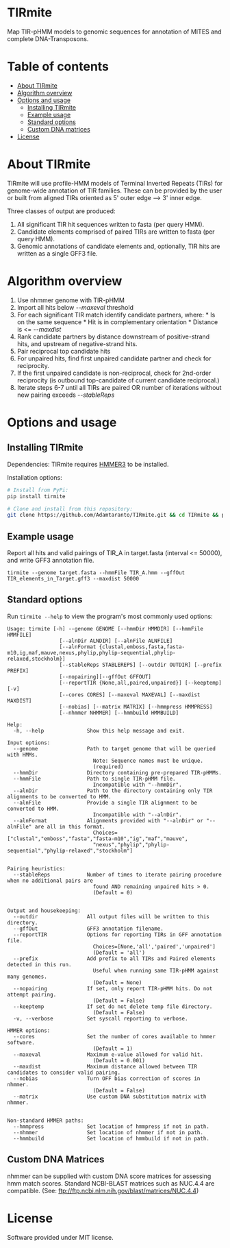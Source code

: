 # TIRmite

Map TIR-pHMM models to genomic sequences for annotation of MITES and complete 
DNA-Transposons.  

# Table of contents

* [About TIRmite](#about-tirmite)
* [Algorithm overview](#algorithm-overview)
* [Options and usage](#options-and-usage)
    * [Installing TIRmite](#installing-tirmite)
    * [Example usage](#example-usage)
    * [Standard options](#standard-options)
    * [Custom DNA matrices](#custom-dna-matrices)
* [License](#license)

# About TIRmite

TIRmite will use profile-HMM models of Terminal Inverted Repeats (TIRs) for 
genome-wide annotation of TIR families. These can be provided by the user or
built from aligned TIRs oriented as 5' outer edge --> 3' inner edge.


Three classes of output are produced:
  1. All significant TIR hit sequences written to fasta (per query HMM).
  2. Candidate elements comprised of paired TIRs are written to fasta (per query HMM).
  3. Genomic annotations of candidate elements and, optionally, TIR hits are written as a single GFF3 file.

# Algorithm overview

  1. Use nhmmer genome with TIR-pHMM
  2. Import all hits below *--maxeval* threshold
  3. For each significant TIR match identify candidate partners, where:
    * Is on the same sequence
    * Hit is in complementary orientation
    * Distance is <= *--maxdist*
  4. Rank candidate partners by distance downstream of positive-strand hits, and upstream of negative-strand hits.
  5. Pair reciprocal top candidate hits 
  6. For unpaired hits, find first unpaired candidate partner and check for reciprocity.
  7. If the first unpaired candidate is non-reciprocal, check for 2nd-order reciprocity (is outbound top-candidate of current candidate reciprocal.)
  8. Iterate steps 6-7 until all TIRs are paired OR number of iterations without new pairing exceeds *--stableReps*

# Options and usage

## Installing TIRmite

Dependencies:
TIRmite requires [HMMER3](http://hmmer.org) to be installed.

Installation options:

```bash
# Install from PyPi:
pip install tirmite

# Clone and install from this repository:
git clone https://github.com/Adamtaranto/TIRmite.git && cd TIRmite && pip install -e .
```

## Example usage

Report all hits and valid pairings of TIR_A in target.fasta (interval <= 50000), 
and write GFF3 annotation file.

```
tirmite --genome target.fasta --hmmFile TIR_A.hmm --gffOut TIR_elements_in_Target.gff3 --maxdist 50000
```

## Standard options

Run `tirmite --help` to view the program's most commonly used options:

```
Usage: tirmite [-h] --genome GENOME [--hmmDir HMMDIR] [--hmmFile HMMFILE]
                 [--alnDir ALNDIR] [--alnFile ALNFILE]
                 [--alnFormat {clustal,emboss,fasta,fasta-m10,ig,maf,mauve,nexus,phylip,phylip-sequential,phylip-relaxed,stockholm}]
                 [--stableReps STABLEREPS] [--outdir OUTDIR] [--prefix PREFIX]
                 [--nopairing][--gffOut GFFOUT]
                 [--reportTIR {None,all,paired,unpaired}] [--keeptemp] [-v]
                 [--cores CORES] [--maxeval MAXEVAL] [--maxdist MAXDIST]
                 [--nobias] [--matrix MATRIX] [--hmmpress HMMPRESS]
                 [--nhmmer NHMMER] [--hmmbuild HMMBUILD]

Help:
  -h, --help              Show this help message and exit.

Input options:
  --genome                Path to target genome that will be queried with HMMs.
                            Note: Sequence names must be unique.
                            (required)
  --hmmDir                Directory containing pre-prepared TIR-pHMMs.
  --hmmFile               Path to single TIR-pHMM file. 
                            Incompatible with "--hmmDir".
  --alnDir                Path to the directory containing only TIR alignments to be converted to HMM.
  --alnFile               Provide a single TIR alignment to be converted to HMM. 
                            Incompatible with "--alnDir".
  --alnFormat             Alignments provided with "--alnDir" or "--alnFile" are all in this format.
                            Choices=["clustal","emboss","fasta","fasta-m10","ig","maf","mauve",
                            "nexus","phylip","phylip-sequential","phylip-relaxed","stockholm"]


Pairing heuristics:
  --stableReps            Number of times to iterate pairing procedure when no additional pairs are 
                            found AND remaining unpaired hits > 0.
                            (Default = 0)


Output and housekeeping:
  --outdir                All output files will be written to this directory.
  --gffOut                GFF3 annotation filename.
  --reportTIR             Options for reporting TIRs in GFF annotation file.
                            Choices=[None,'all','paired','unpaired']
                            (Default = 'all')
  --prefix                Add prefix to all TIRs and Paired elements detected in this run. 
                            Useful when running same TIR-pHMM against many genomes.
                            (Default = None)
  --nopairing             If set, only report TIR-pHMM hits. Do not attempt pairing.
                            (Default = False)
  --keeptemp              If set do not delete temp file directory.
                            (Default = False)
  -v, --verbose           Set syscall reporting to verbose.

HMMER options:
  --cores                 Set the number of cores available to hmmer software.
                            (Default = 1)
  --maxeval               Maximum e-value allowed for valid hit.
                            (Default = 0.001)
  --maxdist               Maximum distance allowed between TIR candidates to consider valid pairing.
  --nobias                Turn OFF bias correction of scores in nhmmer.
                            (Default = False)
  --matrix                Use custom DNA substitution matrix with nhmmer.


Non-standard HMMER paths:
  --hmmpress              Set location of hmmpress if not in path.
  --nhmmer                Set location of nhmmer if not in path.
  --hmmbuild              Set location of hmmbuild if not in path.
```

## Custom DNA Matrices

nhmmer can be supplied with custom DNA score matrices for assessing hmm match scores. 
Standard NCBI-BLAST matrices such as NUC.4.4 are compatible. (See: ftp://ftp.ncbi.nlm.nih.gov/blast/matrices/NUC.4.4) 

# License

Software provided under MIT license.
